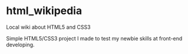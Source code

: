 # html_wikipedia
Local wiki about HTML5 and CSS3

Simple HTML5/CSS3 project I made to test my newbie skills at front-end developing.
